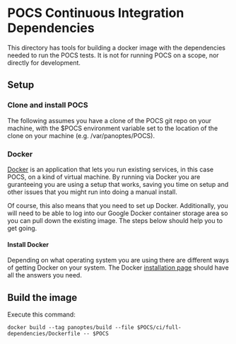 POCS Continuous Integration Dependencies
========================================

This directory has tools for building a docker image with the dependencies needed
to run the POCS tests. It is not for running POCS on a scope, nor directly for
development.

## Setup

### Clone and install POCS

The following assumes you have a clone of the POCS git repo on your machine,
with the $POCS environment variable set to the location of the clone on
your machine (e.g. /var/panoptes/POCS).

### Docker

[Docker](https://www.docker.com/what-docker) is an application that lets you run existing
services, in this case POCS, on a kind of virtual machine. By running via Docker you
are guranteeing you are using a setup that works, saving you time on setup and 
other issues that you might run into doing a manual install.

Of course, this also means that you need to set up Docker. Additionally, you will
need to be able to log into our Google Docker container storage area so you can pull
down the existing image. The steps below should help you to get going.

#### Install Docker

Depending on what operating system you are using there are different ways of getting
Docker on your system. The Docker [installation page](https://www.docker.com/community-edition) 
should have all the answers you need.

## Build the image

Execute this command:

```
docker build --tag panoptes/build --file $POCS/ci/full-dependencies/Dockerfile -- $POCS
```

